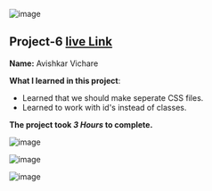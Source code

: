 ![image](https://img.shields.io/badge/project-6-red)

## Project-6  [live Link](https://plant-page-design.netlify.app/)

**Name:** Avishkar Vichare

**What I learned in this project**:

  - Learned that we should make seperate CSS files.
  - Learned to work with id's instead of classes.


**The project took ***3 Hours*** to complete.** 

![image](https://img.shields.io/badge/INeuron-LearnCodeOnline-brightgreen)

![image](https://img.shields.io/badge/Full%20stack%20JS%20bootcamp-Hitesh%20Chaudhary-lightgrey)


![image](https://github.com/AvishkarVichare/project-6-js-bootcamp-/blob/master/thumbnail.png)

